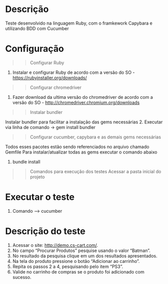 <h1> Descrição </h1>
Teste desenvolvido na linguagem Ruby, com o framkework Capybara e utilizando BDD com Cucumber

<h1> Configuração </h1>

>>Configurar Ruby

1. Instalar e configurar Ruby de acordo com a versão do SO - https://rubyinstaller.org/downloads/

>>Configurar chromedriver

1. Fazer download da ultima versão do chromedriver de acordo com a versão do SO - http://chromedriver.chromium.org/downloads

>> Instalar bundler

Instalar bundler para facilitar a instalação das gems necessárias
2. Executar via linha de comando -> gem install bundler

>> Configurar cucumber, capybara e as demais gems necessárias 

Todos esses pacotes estão sendo referenciados no arquivo chamado Gemfile 
Para instalar/atualizar todas as gems executar o comando abaixo
1. bundle install

>> Comandos para execução dos testes
Acessar a pasta inicial do projeto

<h1> Executar o teste </h1>

1. Comando --> cucumber

<h1> Descrição do teste </h1>

1. Acessar o site: http://demo.cs-cart.com/.
2. No campo “Procurar Produtos” pesquise usando o valor “Batman”.
3. No resultado da pesquisa clique em um dos resultados apresentados.
4. Na tela do produto pressione o botão “Adicionar ao carrinho”.
5. Repita os passos 2 a 4, pesquisando pelo item “PS3”.
6. Valide no carrinho de compras se o produto foi adicionado com sucesso.
